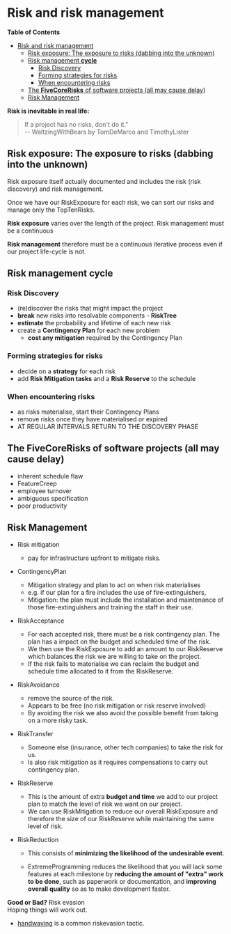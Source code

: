 # Risk and risk management

<!-- markdown-toc start - Don't edit this section. Run M-x markdown-toc-refresh-toc -->
**Table of Contents**

- [Risk and risk management](#risk-and-risk-management)
    - [Risk exposure: The exposure to risks (dabbing into the unknown)](#risk-exposure-the-exposure-to-risks-dabbing-into-the-unknown)
    - [Risk management **cycle**](#risk-management-cycle)
        - [Risk Discovery](#risk-discovery)
        - [Forming strategies for risks](#forming-strategies-for-risks)
        - [When encountering risks](#when-encountering-risks)
    - [The **FiveCoreRisks** of software projects (all may cause delay)](#the-fivecorerisks-of-software-projects-all-may-cause-delay)
    - [Risk Management](#risk-management)

<!-- markdown-toc end -->

**Risk is inevitable in real life:** <br />

> If a project has no risks, don't do it." <br />
> -- WaltzingWithBears by TomDeMarco and TimothyLister


## Risk exposure: The exposure to risks (dabbing into the unknown)

Risk exposure itself actually documented and includes the risk (risk discovery) and risk management.

Once we have our RiskExposure for each risk, we can sort our risks and manage only the TopTenRisks.

**Risk exposure** varies over the length of the project. Risk management must be a continuous

**Risk management** therefore must be a continuous iterative process even if our project life-cycle is not.

## Risk management **cycle**

### Risk Discovery
* (re)discover the risks that might impact the project
* **break** new risks into resolvable components - **RiskTree**
* **estimate** the probability and lifetime of each new risk
* create a **Contingency Plan** for each new problem
  * **cost any mitigation** required by the Contingency Plan

### Forming strategies for risks
* decide on a **strategy** for each risk
* add **Risk Mitigation tasks** and a **Risk Reserve** to the schedule

### When encountering risks
* as risks materialise, start their Contingency Plans
* remove risks once they have materialised or expired
* AT REGULAR INTERVALS RETURN TO THE DISCOVERY PHASE

## The **FiveCoreRisks** of software projects (all may cause delay)

* inherent schedule flaw
* FeatureCreep
* employee turnover
* ambiguous specification
* poor productivity

## Risk Management
* Risk mitigation
    * pay for infrastructure upfront to mitigate risks.
* ContingencyPlan
    * Mitigation strategy and plan to act on when risk materialises
    * e.g. if our plan for a fire includes the use of fire-extinguishers, 
    * Mitigation: the plan must include the installation and maintenance of those fire-extinguishers and training the staff in their use. 
* RiskAcceptance
    * For each accepted risk, there must be a risk contingency plan. The plan has a impact on the budget and scheduled time of the risk.
    * We then use the RiskExposure to add an amount to our RiskReserve which balances the risk we are willing to take on the project.
    * If the risk fails to materialise we can reclaim the budget and schedule time allocated to it from the RiskReserve.
* RiskAvoidance
    * remove the source of the risk.
    * Appears to be free (no risk mitigation or risk reserve involved)
    * By avoiding the risk we also avoid the possible benefit from taking on a more risky task.

* RiskTransfer
    * Someone else (insurance, other tech companies) to take the risk for us.
    * Is also risk mitigation as it requires compensations to carry out contingency plan.
* RiskReserve
    * This is the amount of extra **budget and time** we add to our project plan to match the level of risk we want on our project.
    * We can use RiskMitigation to reduce our overall RiskExposure and therefore the size of our RiskReserve while maintaining the same level of risk.

* RiskReduction
  * This consists of **minimizing the likelihood of the undesirable event**.

  * ExtremeProgramming reduces the likelihood that you will lack some features at each milestone by **reducing the amount of "extra" work to be done**, such as paperwork or documentation, and **improving overall quality** so as to make development faster.


**Good or Bad?** Risk evasion <br />
Hoping things will work out.

* [handwaving](https://wiki.c2.com/?RiskEvasion) is a common riskevasion tactic.

